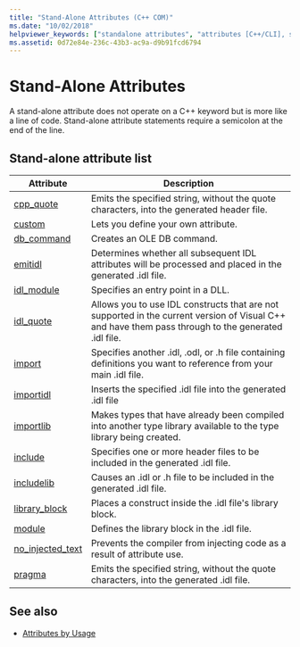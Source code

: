 ```yaml
---
title: "Stand-Alone Attributes (C++ COM)"
ms.date: "10/02/2018"
helpviewer_keywords: ["standalone attributes", "attributes [C++/CLI], standalone"]
ms.assetid: 0d72e84e-236c-43b3-ac9a-d9b91fcd6794
---
```

# Stand-Alone Attributes

A stand-alone attribute does not operate on a C++ keyword but is more like a line of code. Stand-alone attribute statements require a semicolon at the end of the line.

## Stand-alone attribute list

|Attribute|Description|
|---------------|-----------------|
|[cpp_quote](cpp-quote.md)|Emits the specified string, without the quote characters, into the generated header file.|
|[custom](custom-cpp.md)|Lets you define your own attribute.|
|[db_command](db-command.md)|Creates an OLE DB command.|
|[emitidl](emitidl.md)|Determines whether all subsequent IDL attributes will be processed and placed in the generated .idl file.|
|[idl_module](idl-module.md)|Specifies an entry point in a DLL.|
|[idl_quote](idl-quote.md)|Allows you to use IDL constructs that are not supported in the current version of Visual C++ and have them pass through to the generated .idl file.|
|[import](import.md)|Specifies another .idl, .odl, or .h file containing definitions you want to reference from your main .idl file.|
|[importidl](importidl.md)|Inserts the specified .idl file into the generated .idl file|
|[importlib](importlib.md)|Makes types that have already been compiled into another type library available to the type library being created.|
|[include](include-cpp.md)|Specifies one or more header files to be included in the generated .idl file.|
|[includelib](includelib-cpp.md)|Causes an .idl or .h file to be included in the generated .idl file.|
|[library_block](library-block.md)|Places a construct inside the .idl file's library block.|
|[module](module-cpp.md)|Defines the library block in the .idl file.|
|[no_injected_text](no-injected-text.md)|Prevents the compiler from injecting code as a result of attribute use.|
|[pragma](pragma.md)|Emits the specified string, without the quote characters, into the generated .idl file.|

## See also

- [Attributes by Usage](attributes-by-usage.md)
